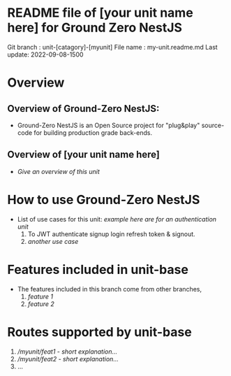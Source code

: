# README file of [your unit name here] for Ground Zero NestJS

Git branch : unit-[catagory]-[myunit]
File name  : my-unit.readme.md
Last update: 2022-09-08-1500

# Overview

## Overview of Ground-Zero NestJS: 
- Ground-Zero NestJS is an Open Source project for "plug&play" source-code
  for building production grade back-ends.

## Overview of [your unit name here]
- *Give an overview of this unit*

# How to use Ground-Zero NestJS
- List of use cases for this unit: *example here are for an authentication unit*
  1. To JWT authenticate signup login refresh token & signout.
  2. *another use case*


# Features included in unit-base

- The features included in this branch come from other branches,
    1. *feature 1* 
    2. *feature 2* 


# Routes supported by unit-base
1. */myunit/feat1 - short explanation...*
2. */myunit/feat2 - short explanation...*
3. ...

